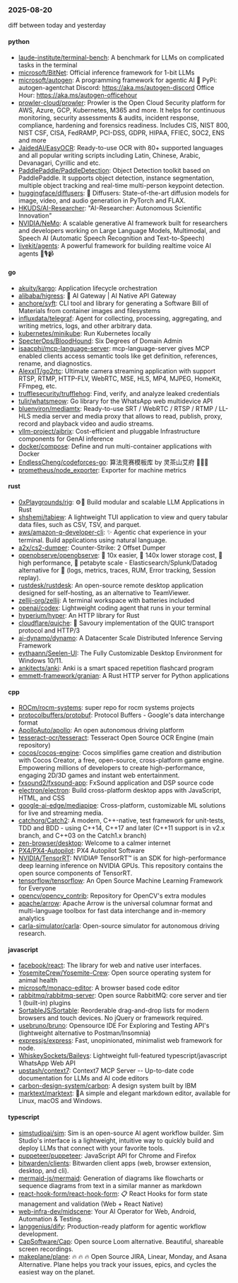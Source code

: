 ### 2025-08-20
diff between today and yesterday

#### python
* [laude-institute/terminal-bench](https://github.com/laude-institute/terminal-bench): A benchmark for LLMs on complicated tasks in the terminal
* [microsoft/BitNet](https://github.com/microsoft/BitNet): Official inference framework for 1-bit LLMs
* [microsoft/autogen](https://github.com/microsoft/autogen): A programming framework for agentic AI 🤖 PyPi: autogen-agentchat Discord: https://aka.ms/autogen-discord Office Hour: https://aka.ms/autogen-officehour
* [prowler-cloud/prowler](https://github.com/prowler-cloud/prowler): Prowler is the Open Cloud Security platform for AWS, Azure, GCP, Kubernetes, M365 and more. It helps for continuous monitoring, security assessments & audits, incident response, compliance, hardening and forensics readiness. Includes CIS, NIST 800, NIST CSF, CISA, FedRAMP, PCI-DSS, GDPR, HIPAA, FFIEC, SOC2, ENS and more
* [JaidedAI/EasyOCR](https://github.com/JaidedAI/EasyOCR): Ready-to-use OCR with 80+ supported languages and all popular writing scripts including Latin, Chinese, Arabic, Devanagari, Cyrillic and etc.
* [PaddlePaddle/PaddleDetection](https://github.com/PaddlePaddle/PaddleDetection): Object Detection toolkit based on PaddlePaddle. It supports object detection, instance segmentation, multiple object tracking and real-time multi-person keypoint detection.
* [huggingface/diffusers](https://github.com/huggingface/diffusers): 🤗 Diffusers: State-of-the-art diffusion models for image, video, and audio generation in PyTorch and FLAX.
* [HKUDS/AI-Researcher](https://github.com/HKUDS/AI-Researcher): "AI-Researcher: Autonomous Scientific Innovation"
* [NVIDIA/NeMo](https://github.com/NVIDIA/NeMo): A scalable generative AI framework built for researchers and developers working on Large Language Models, Multimodal, and Speech AI (Automatic Speech Recognition and Text-to-Speech)
* [livekit/agents](https://github.com/livekit/agents): A powerful framework for building realtime voice AI agents 🤖🎙️📹

#### go
* [akuity/kargo](https://github.com/akuity/kargo): Application lifecycle orchestration
* [alibaba/higress](https://github.com/alibaba/higress): 🤖 AI Gateway | AI Native API Gateway
* [anchore/syft](https://github.com/anchore/syft): CLI tool and library for generating a Software Bill of Materials from container images and filesystems
* [influxdata/telegraf](https://github.com/influxdata/telegraf): Agent for collecting, processing, aggregating, and writing metrics, logs, and other arbitrary data.
* [kubernetes/minikube](https://github.com/kubernetes/minikube): Run Kubernetes locally
* [SpecterOps/BloodHound](https://github.com/SpecterOps/BloodHound): Six Degrees of Domain Admin
* [isaacphi/mcp-language-server](https://github.com/isaacphi/mcp-language-server): mcp-language-server gives MCP enabled clients access semantic tools like get definition, references, rename, and diagnostics.
* [AlexxIT/go2rtc](https://github.com/AlexxIT/go2rtc): Ultimate camera streaming application with support RTSP, RTMP, HTTP-FLV, WebRTC, MSE, HLS, MP4, MJPEG, HomeKit, FFmpeg, etc.
* [trufflesecurity/trufflehog](https://github.com/trufflesecurity/trufflehog): Find, verify, and analyze leaked credentials
* [tulir/whatsmeow](https://github.com/tulir/whatsmeow): Go library for the WhatsApp web multidevice API
* [bluenviron/mediamtx](https://github.com/bluenviron/mediamtx): Ready-to-use SRT / WebRTC / RTSP / RTMP / LL-HLS media server and media proxy that allows to read, publish, proxy, record and playback video and audio streams.
* [vllm-project/aibrix](https://github.com/vllm-project/aibrix): Cost-efficient and pluggable Infrastructure components for GenAI inference
* [docker/compose](https://github.com/docker/compose): Define and run multi-container applications with Docker
* [EndlessCheng/codeforces-go](https://github.com/EndlessCheng/codeforces-go): 算法竞赛模板库 by 灵茶山艾府 💭💡🎈
* [prometheus/node_exporter](https://github.com/prometheus/node_exporter): Exporter for machine metrics

#### rust
* [0xPlaygrounds/rig](https://github.com/0xPlaygrounds/rig): ⚙️🦀 Build modular and scalable LLM Applications in Rust
* [shshemi/tabiew](https://github.com/shshemi/tabiew): A lightweight TUI application to view and query tabular data files, such as CSV, TSV, and parquet.
* [aws/amazon-q-developer-cli](https://github.com/aws/amazon-q-developer-cli): ✨ Agentic chat experience in your terminal. Build applications using natural language.
* [a2x/cs2-dumper](https://github.com/a2x/cs2-dumper): Counter-Strike: 2 Offset Dumper
* [openobserve/openobserve](https://github.com/openobserve/openobserve): 🚀 10x easier, 🚀 140x lower storage cost, 🚀 high performance, 🚀 petabyte scale - Elasticsearch/Splunk/Datadog alternative for 🚀 (logs, metrics, traces, RUM, Error tracking, Session replay).
* [rustdesk/rustdesk](https://github.com/rustdesk/rustdesk): An open-source remote desktop application designed for self-hosting, as an alternative to TeamViewer.
* [zellij-org/zellij](https://github.com/zellij-org/zellij): A terminal workspace with batteries included
* [openai/codex](https://github.com/openai/codex): Lightweight coding agent that runs in your terminal
* [hyperium/hyper](https://github.com/hyperium/hyper): An HTTP library for Rust
* [cloudflare/quiche](https://github.com/cloudflare/quiche): 🥧 Savoury implementation of the QUIC transport protocol and HTTP/3
* [ai-dynamo/dynamo](https://github.com/ai-dynamo/dynamo): A Datacenter Scale Distributed Inference Serving Framework
* [eythaann/Seelen-UI](https://github.com/eythaann/Seelen-UI): The Fully Customizable Desktop Environment for Windows 10/11.
* [ankitects/anki](https://github.com/ankitects/anki): Anki is a smart spaced repetition flashcard program
* [emmett-framework/granian](https://github.com/emmett-framework/granian): A Rust HTTP server for Python applications

#### cpp
* [ROCm/rocm-systems](https://github.com/ROCm/rocm-systems): super repo for rocm systems projects
* [protocolbuffers/protobuf](https://github.com/protocolbuffers/protobuf): Protocol Buffers - Google's data interchange format
* [ApolloAuto/apollo](https://github.com/ApolloAuto/apollo): An open autonomous driving platform
* [tesseract-ocr/tesseract](https://github.com/tesseract-ocr/tesseract): Tesseract Open Source OCR Engine (main repository)
* [cocos/cocos-engine](https://github.com/cocos/cocos-engine): Cocos simplifies game creation and distribution with Cocos Creator, a free, open-source, cross-platform game engine. Empowering millions of developers to create high-performance, engaging 2D/3D games and instant web entertainment.
* [fxsound2/fxsound-app](https://github.com/fxsound2/fxsound-app): FxSound application and DSP source code
* [electron/electron](https://github.com/electron/electron): Build cross-platform desktop apps with JavaScript, HTML, and CSS
* [google-ai-edge/mediapipe](https://github.com/google-ai-edge/mediapipe): Cross-platform, customizable ML solutions for live and streaming media.
* [catchorg/Catch2](https://github.com/catchorg/Catch2): A modern, C++-native, test framework for unit-tests, TDD and BDD - using C++14, C++17 and later (C++11 support is in v2.x branch, and C++03 on the Catch1.x branch)
* [zen-browser/desktop](https://github.com/zen-browser/desktop): Welcome to a calmer internet
* [PX4/PX4-Autopilot](https://github.com/PX4/PX4-Autopilot): PX4 Autopilot Software
* [NVIDIA/TensorRT](https://github.com/NVIDIA/TensorRT): NVIDIA® TensorRT™ is an SDK for high-performance deep learning inference on NVIDIA GPUs. This repository contains the open source components of TensorRT.
* [tensorflow/tensorflow](https://github.com/tensorflow/tensorflow): An Open Source Machine Learning Framework for Everyone
* [opencv/opencv_contrib](https://github.com/opencv/opencv_contrib): Repository for OpenCV's extra modules
* [apache/arrow](https://github.com/apache/arrow): Apache Arrow is the universal columnar format and multi-language toolbox for fast data interchange and in-memory analytics
* [carla-simulator/carla](https://github.com/carla-simulator/carla): Open-source simulator for autonomous driving research.

#### javascript
* [facebook/react](https://github.com/facebook/react): The library for web and native user interfaces.
* [YosemiteCrew/Yosemite-Crew](https://github.com/YosemiteCrew/Yosemite-Crew): Open source operating system for animal health
* [microsoft/monaco-editor](https://github.com/microsoft/monaco-editor): A browser based code editor
* [rabbitmq/rabbitmq-server](https://github.com/rabbitmq/rabbitmq-server): Open source RabbitMQ: core server and tier 1 (built-in) plugins
* [SortableJS/Sortable](https://github.com/SortableJS/Sortable): Reorderable drag-and-drop lists for modern browsers and touch devices. No jQuery or framework required.
* [usebruno/bruno](https://github.com/usebruno/bruno): Opensource IDE For Exploring and Testing API's (lightweight alternative to Postman/Insomnia)
* [expressjs/express](https://github.com/expressjs/express): Fast, unopinionated, minimalist web framework for node.
* [WhiskeySockets/Baileys](https://github.com/WhiskeySockets/Baileys): Lightweight full-featured typescript/javascript WhatsApp Web API
* [upstash/context7](https://github.com/upstash/context7): Context7 MCP Server -- Up-to-date code documentation for LLMs and AI code editors
* [carbon-design-system/carbon](https://github.com/carbon-design-system/carbon): A design system built by IBM
* [marktext/marktext](https://github.com/marktext/marktext): 📝A simple and elegant markdown editor, available for Linux, macOS and Windows.

#### typescript
* [simstudioai/sim](https://github.com/simstudioai/sim): Sim is an open-source AI agent workflow builder. Sim Studio's interface is a lightweight, intuitive way to quickly build and deploy LLMs that connect with your favorite tools.
* [puppeteer/puppeteer](https://github.com/puppeteer/puppeteer): JavaScript API for Chrome and Firefox
* [bitwarden/clients](https://github.com/bitwarden/clients): Bitwarden client apps (web, browser extension, desktop, and cli).
* [mermaid-js/mermaid](https://github.com/mermaid-js/mermaid): Generation of diagrams like flowcharts or sequence diagrams from text in a similar manner as markdown
* [react-hook-form/react-hook-form](https://github.com/react-hook-form/react-hook-form): 📋 React Hooks for form state management and validation (Web + React Native)
* [web-infra-dev/midscene](https://github.com/web-infra-dev/midscene): Your AI Operator for Web, Android, Automation & Testing.
* [langgenius/dify](https://github.com/langgenius/dify): Production-ready platform for agentic workflow development.
* [CapSoftware/Cap](https://github.com/CapSoftware/Cap): Open source Loom alternative. Beautiful, shareable screen recordings.
* [makeplane/plane](https://github.com/makeplane/plane): 🔥 🔥 🔥 Open Source JIRA, Linear, Monday, and Asana Alternative. Plane helps you track your issues, epics, and cycles the easiest way on the planet.
